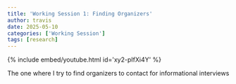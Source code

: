 ```yaml
---
title: 'Working Session 1: Finding Organizers'
author: travis
date: 2025-05-10
categories: ['Working Session']
tags: [research]
---
```


{% include embed/youtube.html id='xy2-pIfXi4Y' %}

The one where I try to find organizers to contact for informational interviews
